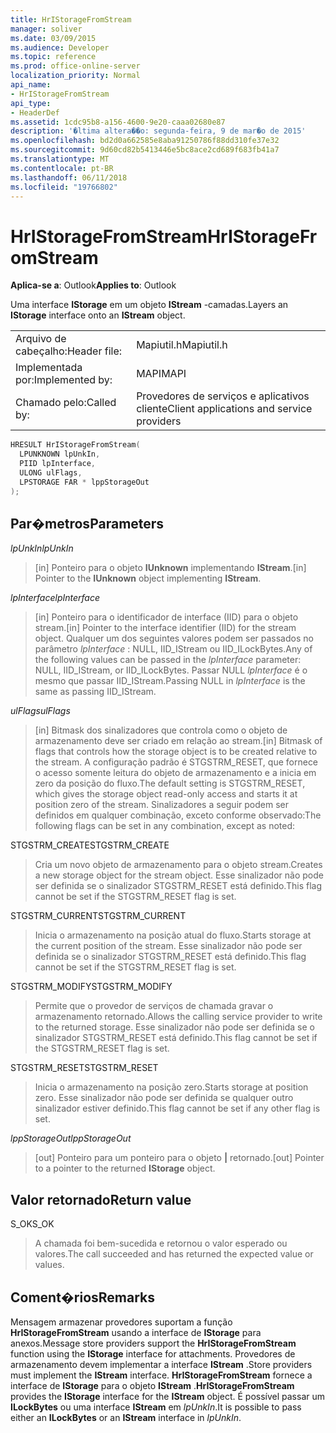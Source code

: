 ```yaml
---
title: HrIStorageFromStream
manager: soliver
ms.date: 03/09/2015
ms.audience: Developer
ms.topic: reference
ms.prod: office-online-server
localization_priority: Normal
api_name:
- HrIStorageFromStream
api_type:
- HeaderDef
ms.assetid: 1cdc95b8-a156-4600-9e20-caaa02680e87
description: '�ltima altera��o: segunda-feira, 9 de mar�o de 2015'
ms.openlocfilehash: bd2d0a662585e8aba91250786f88dd310fe37e32
ms.sourcegitcommit: 9d60cd82b5413446e5bc8ace2cd689f683fb41a7
ms.translationtype: MT
ms.contentlocale: pt-BR
ms.lasthandoff: 06/11/2018
ms.locfileid: "19766802"
---
```

# <a name="hristoragefromstream"></a><span data-ttu-id="114ae-103">HrIStorageFromStream</span><span class="sxs-lookup"><span data-stu-id="114ae-103">HrIStorageFromStream</span></span>

  
  
<span data-ttu-id="114ae-104">**Aplica-se a**: Outlook</span><span class="sxs-lookup"><span data-stu-id="114ae-104">**Applies to**: Outlook</span></span> 
  
<span data-ttu-id="114ae-105">Uma interface **IStorage** em um objeto **IStream** -camadas.</span><span class="sxs-lookup"><span data-stu-id="114ae-105">Layers an **IStorage** interface onto an **IStream** object.</span></span> 
  
|||
|:-----|:-----|
|<span data-ttu-id="114ae-106">Arquivo de cabeçalho:</span><span class="sxs-lookup"><span data-stu-id="114ae-106">Header file:</span></span>  <br/> |<span data-ttu-id="114ae-107">Mapiutil.h</span><span class="sxs-lookup"><span data-stu-id="114ae-107">Mapiutil.h</span></span>  <br/> |
|<span data-ttu-id="114ae-108">Implementada por:</span><span class="sxs-lookup"><span data-stu-id="114ae-108">Implemented by:</span></span>  <br/> |<span data-ttu-id="114ae-109">MAPI</span><span class="sxs-lookup"><span data-stu-id="114ae-109">MAPI</span></span>  <br/> |
|<span data-ttu-id="114ae-110">Chamado pelo:</span><span class="sxs-lookup"><span data-stu-id="114ae-110">Called by:</span></span>  <br/> |<span data-ttu-id="114ae-111">Provedores de serviços e aplicativos cliente</span><span class="sxs-lookup"><span data-stu-id="114ae-111">Client applications and service providers</span></span>  <br/> |
   
```cpp
HRESULT HrIStorageFromStream(
  LPUNKNOWN lpUnkIn,
  PIID lpInterface,
  ULONG ulFlags,
  LPSTORAGE FAR * lppStorageOut
);
```

## <a name="parameters"></a><span data-ttu-id="114ae-112">Par�metros</span><span class="sxs-lookup"><span data-stu-id="114ae-112">Parameters</span></span>

 <span data-ttu-id="114ae-113">_lpUnkIn_</span><span class="sxs-lookup"><span data-stu-id="114ae-113">_lpUnkIn_</span></span>
  
> <span data-ttu-id="114ae-114">[in] Ponteiro para o objeto **IUnknown** implementando **IStream**.</span><span class="sxs-lookup"><span data-stu-id="114ae-114">[in] Pointer to the **IUnknown** object implementing **IStream**.</span></span> 
    
 <span data-ttu-id="114ae-115">_lpInterface_</span><span class="sxs-lookup"><span data-stu-id="114ae-115">_lpInterface_</span></span>
  
> <span data-ttu-id="114ae-116">[in] Ponteiro para o identificador de interface (IID) para o objeto stream.</span><span class="sxs-lookup"><span data-stu-id="114ae-116">[in] Pointer to the interface identifier (IID) for the stream object.</span></span> <span data-ttu-id="114ae-117">Qualquer um dos seguintes valores podem ser passados no parâmetro _lpInterface_ : NULL, IID_IStream ou IID_ILockBytes.</span><span class="sxs-lookup"><span data-stu-id="114ae-117">Any of the following values can be passed in the  _lpInterface_ parameter: NULL, IID_IStream, or IID_ILockBytes.</span></span> <span data-ttu-id="114ae-118">Passar NULL _lpInterface_ é o mesmo que passar IID_IStream.</span><span class="sxs-lookup"><span data-stu-id="114ae-118">Passing NULL in  _lpInterface_ is the same as passing IID_IStream.</span></span> 
    
 <span data-ttu-id="114ae-119">_ulFlags_</span><span class="sxs-lookup"><span data-stu-id="114ae-119">_ulFlags_</span></span>
  
> <span data-ttu-id="114ae-120">[in] Bitmask dos sinalizadores que controla como o objeto de armazenamento deve ser criado em relação ao stream.</span><span class="sxs-lookup"><span data-stu-id="114ae-120">[in] Bitmask of flags that controls how the storage object is to be created relative to the stream.</span></span> <span data-ttu-id="114ae-121">A configuração padrão é STGSTRM_RESET, que fornece o acesso somente leitura do objeto de armazenamento e a inicia em zero da posição do fluxo.</span><span class="sxs-lookup"><span data-stu-id="114ae-121">The default setting is STGSTRM_RESET, which gives the storage object read-only access and starts it at position zero of the stream.</span></span> <span data-ttu-id="114ae-122">Sinalizadores a seguir podem ser definidos em qualquer combinação, exceto conforme observado:</span><span class="sxs-lookup"><span data-stu-id="114ae-122">The following flags can be set in any combination, except as noted:</span></span>
    
<span data-ttu-id="114ae-123">STGSTRM_CREATE</span><span class="sxs-lookup"><span data-stu-id="114ae-123">STGSTRM_CREATE</span></span> 
  
> <span data-ttu-id="114ae-124">Cria um novo objeto de armazenamento para o objeto stream.</span><span class="sxs-lookup"><span data-stu-id="114ae-124">Creates a new storage object for the stream object.</span></span> <span data-ttu-id="114ae-125">Esse sinalizador não pode ser definida se o sinalizador STGSTRM_RESET está definido.</span><span class="sxs-lookup"><span data-stu-id="114ae-125">This flag cannot be set if the STGSTRM_RESET flag is set.</span></span> 
    
<span data-ttu-id="114ae-126">STGSTRM_CURRENT</span><span class="sxs-lookup"><span data-stu-id="114ae-126">STGSTRM_CURRENT</span></span> 
  
> <span data-ttu-id="114ae-127">Inicia o armazenamento na posição atual do fluxo.</span><span class="sxs-lookup"><span data-stu-id="114ae-127">Starts storage at the current position of the stream.</span></span> <span data-ttu-id="114ae-128">Esse sinalizador não pode ser definida se o sinalizador STGSTRM_RESET está definido.</span><span class="sxs-lookup"><span data-stu-id="114ae-128">This flag cannot be set if the STGSTRM_RESET flag is set.</span></span> 
    
<span data-ttu-id="114ae-129">STGSTRM_MODIFY</span><span class="sxs-lookup"><span data-stu-id="114ae-129">STGSTRM_MODIFY</span></span> 
  
> <span data-ttu-id="114ae-130">Permite que o provedor de serviços de chamada gravar o armazenamento retornado.</span><span class="sxs-lookup"><span data-stu-id="114ae-130">Allows the calling service provider to write to the returned storage.</span></span> <span data-ttu-id="114ae-131">Esse sinalizador não pode ser definida se o sinalizador STGSTRM_RESET está definido.</span><span class="sxs-lookup"><span data-stu-id="114ae-131">This flag cannot be set if the STGSTRM_RESET flag is set.</span></span> 
    
<span data-ttu-id="114ae-132">STGSTRM_RESET</span><span class="sxs-lookup"><span data-stu-id="114ae-132">STGSTRM_RESET</span></span> 
  
> <span data-ttu-id="114ae-133">Inicia o armazenamento na posição zero.</span><span class="sxs-lookup"><span data-stu-id="114ae-133">Starts storage at position zero.</span></span> <span data-ttu-id="114ae-134">Esse sinalizador não pode ser definida se qualquer outro sinalizador estiver definido.</span><span class="sxs-lookup"><span data-stu-id="114ae-134">This flag cannot be set if any other flag is set.</span></span> 
    
 <span data-ttu-id="114ae-135">_lppStorageOut_</span><span class="sxs-lookup"><span data-stu-id="114ae-135">_lppStorageOut_</span></span>
  
> <span data-ttu-id="114ae-136">[out] Ponteiro para um ponteiro para o objeto **|** retornado.</span><span class="sxs-lookup"><span data-stu-id="114ae-136">[out] Pointer to a pointer to the returned **IStorage** object.</span></span> 
    
## <a name="return-value"></a><span data-ttu-id="114ae-137">Valor retornado</span><span class="sxs-lookup"><span data-stu-id="114ae-137">Return value</span></span>

<span data-ttu-id="114ae-138">S_OK</span><span class="sxs-lookup"><span data-stu-id="114ae-138">S_OK</span></span> 
  
> <span data-ttu-id="114ae-139">A chamada foi bem-sucedida e retornou o valor esperado ou valores.</span><span class="sxs-lookup"><span data-stu-id="114ae-139">The call succeeded and has returned the expected value or values.</span></span>
    
## <a name="remarks"></a><span data-ttu-id="114ae-140">Coment�rios</span><span class="sxs-lookup"><span data-stu-id="114ae-140">Remarks</span></span>

<span data-ttu-id="114ae-141">Mensagem armazenar provedores suportam a função **HrIStorageFromStream** usando a interface de **IStorage** para anexos.</span><span class="sxs-lookup"><span data-stu-id="114ae-141">Message store providers support the **HrIStorageFromStream** function using the **IStorage** interface for attachments.</span></span> <span data-ttu-id="114ae-142">Provedores de armazenamento devem implementar a interface **IStream** .</span><span class="sxs-lookup"><span data-stu-id="114ae-142">Store providers must implement the **IStream** interface.</span></span> <span data-ttu-id="114ae-143">**HrIStorageFromStream** fornece a interface de **IStorage** para o objeto **IStream** .</span><span class="sxs-lookup"><span data-stu-id="114ae-143">**HrIStorageFromStream** provides the **IStorage** interface for the **IStream** object.</span></span> <span data-ttu-id="114ae-144">É possível passar um **ILockBytes** ou uma interface **IStream** em _lpUnkIn_.</span><span class="sxs-lookup"><span data-stu-id="114ae-144">It is possible to pass either an **ILockBytes** or an **IStream** interface in  _lpUnkIn_.</span></span> 
  

